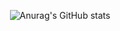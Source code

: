 <div align='center'>

![Anurag's GitHub stats](https://github-readme-stats-sigma-five.vercel.app/api?username=Parkjung2016&show_icons=true&theme=radical)
</div>

